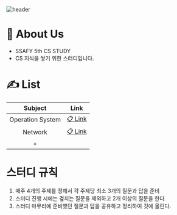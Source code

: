 ![header](https://capsule-render.vercel.app/api?type=cylinder&color=gradient&text=%20SSAFY&nbsp;CS&nbsp;STDUY%20%20&height=200&fontSize=70&animation=twinkling)

# 🎤 About Us

- SSAFY 5th CS STUDY 
- CS 지식을 쌓기 위한 스터디입니다.



# ✍️ List 

|     Subject      |                             Link                             |
| :--------------: | :----------------------------------------------------------: |
| Operation System | [📋 Link](https://github.com/HyeonJuSon/SSAFY_CS_STUDY/blob/main/01.OperatingSystem/README.md) |
|     Network      | [📋 Link](https://github.com/HyeonJuSon/SSAFY_CS_STUDY/blob/main/02.Network/README.md) |
|        +         |                                                              |


# 스터디 규칙
  1. 매주 4개의 주제를 정해서 각 주제당 최소 3개의 질문과 답을 준비
  2. 스터디 진행 시에는 곂치는 질문을 제외하고 2개 이상의 질문을 한다.
  3. 스터디 마무리에 준비했던 질문과 답을 공유하고 정리하여 깃에 올린다. 
